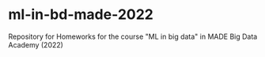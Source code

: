 # ml-in-bd-made-2022
Repository for Homeworks for the course "ML in big data" in MADE Big Data Academy (2022)
